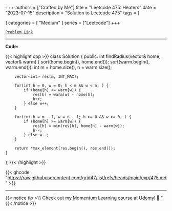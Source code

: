 
+++
authors = ["Crafted by Me"]
title = "Leetcode 475: Heaters"
date = "2023-07-15"
description = "Solution to Leetcode 475"
tags = [
    
]
categories = [
    "Medium"
]
series = ["Leetcode"]
+++



[`Problem Link`](https://leetcode.com/problems/heaters/description/)

---

**Code:**

{{< highlight cpp >}}
class Solution {
public:
    int findRadius(vector<int>& home, vector<int>& warm) {
        sort(home.begin(), home.end());
        sort(warm.begin(), warm.end());
        int m = home.size(), n = warm.size();
        
        vector<int> res(m, INT_MAX);
        
        for(int h = 0, w = 0; h < m && w < n; ) {
            if (home[h] <= warm[w]) {
                res[h] = warm[w] - home[h];
                h++;
            } else w++;
        }
        
        for(int h = m - 1, w = n - 1; h >= 0 && w >= 0; ) {
            if (home[h] >= warm[w]) {
                res[h] = min(res[h], home[h] - warm[w]);
                h--;
            } else w--;
        }
        
        return *max_element(res.begin(), res.end());
    }
};
{{< /highlight >}}

{{< ghcode "https://raw.githubusercontent.com/grid47/list/refs/heads/main/exp/475.md" >}}

---



{{< notice tip >}}
[Check out my Momentum Learning course at Udemy! 🚀 "](https://www.udemy.com/course/blind-75-the-data-structures-and-algorithms-essentials/)
{{< /notice >}}

